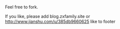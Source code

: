 Feel free to fork.

If you like, please add blog.zxfamily.site or http://www.jianshu.com/u/385db9660625 like to footer
